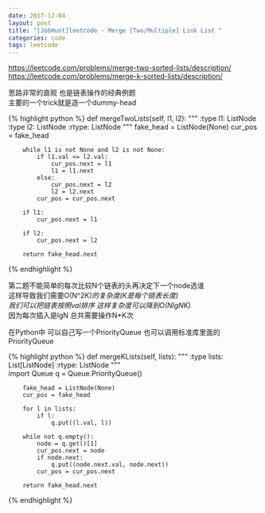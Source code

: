 ```yaml
---
date: 2017-12-04
layout: post
title: "[JobHunt]leetcode - Merge [Two/Multiple] Link List "
categories: code
tags: leetcode
---
```


https://leetcode.com/problems/merge-two-sorted-lists/description/   
https://leetcode.com/problems/merge-k-sorted-lists/description/   

思路非常的直观 也是链表操作的经典例题    
主要的一个trick就是造一个dummy-head    

<!--more-->

{% highlight python %}
    def mergeTwoLists(self, l1, l2):
        """
        :type l1: ListNode
        :type l2: ListNode
        :rtype: ListNode
        """
        fake_head = ListNode(None)
        cur_pos = fake_head
        
        while l1 is not None and l2 is not None:
            if l1.val <= l2.val:
                cur_pos.next = l1
                l1 = l1.next
            else:
                cur_pos.next = l2
                l2 = l2.next
            cur_pos = cur_pos.next
                
        if l1:
            cur_pos.next = l1
            
        if l2:
            cur_pos.next = l2
            
        return fake_head.next
{% endhighlight %}

第二题不能简单的每次比较N个链表的头再决定下一个node选谁   
这样导致我们需要O(N^2*K)的复杂度(K是每个链表长度)  
我们可以把链表按照val排序 这样复杂度可以降到O(NlgN*K)   
因为每次插入是lgN 总共需要操作N*K次

在Python中 可以自己写一个PriorityQueue 也可以调用标准库里面的PriorityQueue   

{% highlight python %}
    def mergeKLists(self, lists):
        """
        :type lists: List[ListNode]
        :rtype: ListNode
        """  
        import Queue
        q = Queue.PriorityQueue()
        
        fake_head = ListNode(None)
        cur_pos = fake_head

        for l in lists:
            if l:
                q.put((l.val, l))
        
        while not q.empty():
            node = q.get()[1]
            cur_pos.next = node
            if node.next:
                q.put((node.next.val, node.next))
            cur_pos = cur_pos.next

        return fake_head.next
{% endhighlight %}